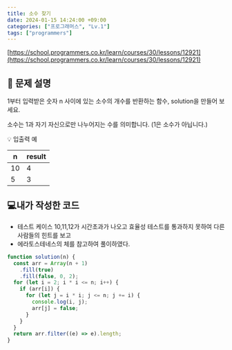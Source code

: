 ```yaml
---
title: 소수 찾기
date: 2024-01-15 14:24:00 +09:00
categories: ["프로그래머스", "Lv.1"]
tags: ["programmers"]
---
```


[https://school.programmers.co.kr/learn/courses/30/lessons/12921](https://school.programmers.co.kr/learn/courses/30/lessons/12921)

## 📔 문제 설명

1부터 입력받은 숫자 n 사이에 있는 소수의 개수를 반환하는 함수, solution을 만들어 보세요.

소수는 1과 자기 자신으로만 나누어지는 수를 의미합니다.
(1은 소수가 아닙니다.)

💡 입출력 예

| n   | result |
| --- | ------ |
| 10  | 4      |
| 5   | 3      |

## 💻내가 작성한 코드

- 테스트 케이스 10,11,12가 시간초과가 나오고 효율성 테스트를 통과하지 못하여 다른 사람들의 힌트를 보고
- 에라토스테네스의 체를 참고하여 풀이하였다.

```js
function solution(n) {
  const arr = Array(n + 1)
    .fill(true)
    .fill(false, 0, 2);
  for (let i = 2; i * i <= n; i++) {
    if (arr[i]) {
      for (let j = i * i; j <= n; j += i) {
        console.log(i, j);
        arr[j] = false;
      }
    }
  }
  return arr.filter((e) => e).length;
}
```
